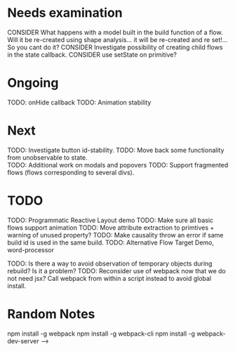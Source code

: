 # Needs examination
CONSIDER What happens with a model built in the build function of a flow. Will it be re-created using shape analysis... it will be re-created and re set!... So you cant do it?
CONSIDER Investigate possibility of creating child flows in the state callback. 
CONSIDER use setState on primitive?

# Ongoing
TODO: onHide callback
TODO: Animation stability

# Next
TODO: Investigate button id-stability.
TODO: Move back some functionality from unobservable to state.  
TODO: Additional work on modals and popovers 
TODO: Support fragmented flows (flows corresponding to several divs).

# TODO 
TODO: Programmatic Reactive Layout demo
TODO: Make sure all basic flows support animation
TODO: Move attribute extraction to primtives + warning of unused property?
TODO: Make causality throw an error if same build id is used in the same build. 
TODO: Alternative Flow Target Demo, word-processor  

TODO: Is there a way to avoid observation of temporary objects during rebuild? Is it a problem?
TODO: Reconsider use of webpack now that we do not need jsx? Call webpack from within a script instead to avoid global install. 


# Random Notes
npm install -g webpack
npm install -g webpack-cli
npm install -g webpack-dev-server -->